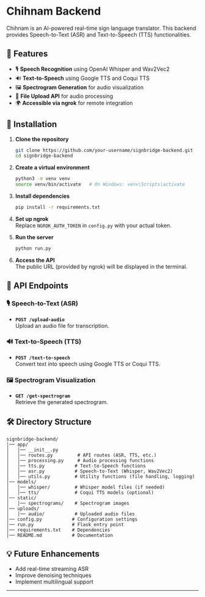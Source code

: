 # Chihnam Backend

Chihnam is an AI-powered real-time sign language translator. This backend provides Speech-to-Text (ASR) and Text-to-Speech (TTS) functionalities.

## 📌 Features
- 🎙️ **Speech Recognition** using OpenAI Whisper and Wav2Vec2
- 🔊 **Text-to-Speech** using Google TTS and Coqui TTS
- 🖼️ **Spectrogram Generation** for audio visualization
- 📂 **File Upload API** for audio processing
- 🌍 **Accessible via ngrok** for remote integration

## 🚀 Installation

1. **Clone the repository**
   ```sh
   git clone https://github.com/your-username/signbridge-backend.git
   cd signbridge-backend
   ```

2. **Create a virtual environment**
   ```sh
   python3 -m venv venv
   source venv/bin/activate   # On Windows: venv\Scripts\activate
   ```

3. **Install dependencies**
   ```sh
   pip install -r requirements.txt
   ```

4. **Set up ngrok**  
   Replace `NGROK_AUTH_TOKEN` in `config.py` with your actual token.

5. **Run the server**
   ```sh
   python run.py
   ```

6. **Access the API**  
   The public URL (provided by ngrok) will be displayed in the terminal.

## 📡 API Endpoints

### 🎙️ Speech-to-Text (ASR)
- **`POST /upload-audio`**  
  Upload an audio file for transcription.

### 🔊 Text-to-Speech (TTS)
- **`POST /text-to-speech`**  
  Convert text into speech using Google TTS or Coqui TTS.

### 🖼️ Spectrogram Visualization
- **`GET /get-spectrogram`**  
  Retrieve the generated spectrogram.

## 🛠️ Directory Structure

```
signbridge-backend/
│── app/
│   │── __init__.py
│   │── routes.py         # API routes (ASR, TTS, etc.)
│   │── processing.py     # Audio processing functions
│   │── tts.py           # Text-to-Speech functions
│   │── asr.py           # Speech-to-Text (Whisper, Wav2Vec2)
│   │── utils.py         # Utility functions (file handling, logging)
│── models/
│   │── whisper/         # Whisper model files (if needed)
│   │── tts/             # Coqui TTS models (optional)
│── static/
│   │── spectrograms/    # Spectrogram images
│── uploads/
│   │── audio/           # Uploaded audio files
│── config.py           # Configuration settings
│── run.py              # Flask entry point
│── requirements.txt    # Dependencies
│── README.md           # Documentation
```

## 💡 Future Enhancements
- Add real-time streaming ASR
- Improve denoising techniques
- Implement multilingual support

---
